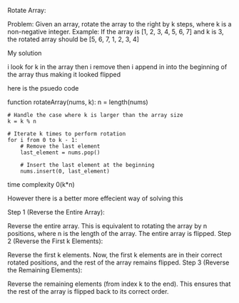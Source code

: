 Rotate Array:

Problem: Given an array, rotate the array to the right by k steps, where k is a non-negative integer.
Example: If the array is [1, 2, 3, 4, 5, 6, 7] and k is 3, the rotated array should be [5, 6, 7, 1, 2, 3, 4]

My solution 

i look for k in the array then i remove then i append in into the beginning of the array thus making it looked flipped

here is the psuedo code 

function rotateArray(nums, k):
    n = length(nums)

    # Handle the case where k is larger than the array size
    k = k % n

    # Iterate k times to perform rotation
    for i from 0 to k - 1:
        # Remove the last element
        last_element = nums.pop()

        # Insert the last element at the beginning
        nums.insert(0, last_element)

time complexity 
0(k*n)

However there is a better more effecient way of solving this 

Step 1 (Reverse the Entire Array):

Reverse the entire array. This is equivalent to rotating the array by n positions, where n is the length of the array. The entire array is flipped.
Step 2 (Reverse the First k Elements):

Reverse the first k elements. Now, the first k elements are in their correct rotated positions, and the rest of the array remains flipped.
Step 3 (Reverse the Remaining Elements):

Reverse the remaining elements (from index k to the end). This ensures that the rest of the array is flipped back to its correct order.


